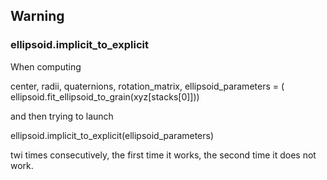 ## Warning

### ellipsoid.implicit_to_explicit

When computing

center, radii, quaternions, rotation_matrix, ellipsoid_parameters = (
    ellipsoid.fit_ellipsoid_to_grain(xyz[stacks[0]]))

and then trying to launch

ellipsoid.implicit_to_explicit(ellipsoid_parameters)

twi times consecutively, the first time it works, the second time it does not work.